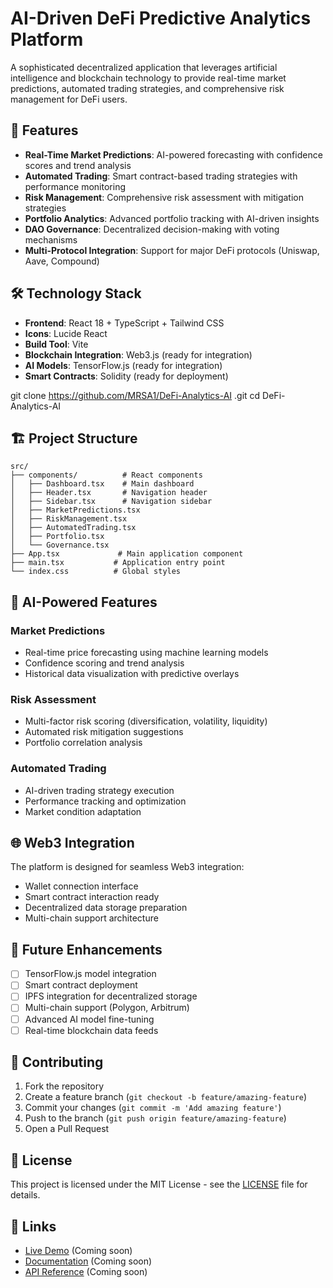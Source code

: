 # AI-Driven DeFi Predictive Analytics Platform

A sophisticated decentralized application that leverages artificial intelligence and blockchain technology to provide real-time market predictions, automated trading strategies, and comprehensive risk management for DeFi users.

## 🚀 Features

- **Real-Time Market Predictions**: AI-powered forecasting with confidence scores and trend analysis
- **Automated Trading**: Smart contract-based trading strategies with performance monitoring
- **Risk Management**: Comprehensive risk assessment with mitigation strategies
- **Portfolio Analytics**: Advanced portfolio tracking with AI-driven insights
- **DAO Governance**: Decentralized decision-making with voting mechanisms
- **Multi-Protocol Integration**: Support for major DeFi protocols (Uniswap, Aave, Compound)

## 🛠️ Technology Stack

- **Frontend**: React 18 + TypeScript + Tailwind CSS
- **Icons**: Lucide React
- **Build Tool**: Vite
- **Blockchain Integration**: Web3.js (ready for integration)
- **AI Models**: TensorFlow.js (ready for integration)
- **Smart Contracts**: Solidity (ready for deployment)

git clone https://github.com/MRSA1/DeFi-Analytics-AI
.git
cd DeFi-Analytics-AI


## 🏗️ Project Structure

```
src/
├── components/          # React components
│   ├── Dashboard.tsx    # Main dashboard
│   ├── Header.tsx       # Navigation header
│   ├── Sidebar.tsx      # Navigation sidebar
│   ├── MarketPredictions.tsx
│   ├── RiskManagement.tsx
│   ├── AutomatedTrading.tsx
│   ├── Portfolio.tsx
│   └── Governance.tsx
├── App.tsx             # Main application component
├── main.tsx           # Application entry point
└── index.css          # Global styles
```

## 🔮 AI-Powered Features

### Market Predictions
- Real-time price forecasting using machine learning models
- Confidence scoring and trend analysis
- Historical data visualization with predictive overlays

### Risk Assessment
- Multi-factor risk scoring (diversification, volatility, liquidity)
- Automated risk mitigation suggestions
- Portfolio correlation analysis

### Automated Trading
- AI-driven trading strategy execution
- Performance tracking and optimization
- Market condition adaptation

## 🌐 Web3 Integration

The platform is designed for seamless Web3 integration:
- Wallet connection interface
- Smart contract interaction ready
- Decentralized data storage preparation
- Multi-chain support architecture

## 🎯 Future Enhancements

- [ ] TensorFlow.js model integration
- [ ] Smart contract deployment
- [ ] IPFS integration for decentralized storage
- [ ] Multi-chain support (Polygon, Arbitrum)
- [ ] Advanced AI model fine-tuning
- [ ] Real-time blockchain data feeds

## 🤝 Contributing

1. Fork the repository
2. Create a feature branch (`git checkout -b feature/amazing-feature`)
3. Commit your changes (`git commit -m 'Add amazing feature'`)
4. Push to the branch (`git push origin feature/amazing-feature`)
5. Open a Pull Request

## 📄 License

This project is licensed under the MIT License - see the [LICENSE](LICENSE) file for details.

## 🔗 Links

- [Live Demo](#) (Coming soon)
- [Documentation](#) (Coming soon)
- [API Reference](#) (Coming soon)
